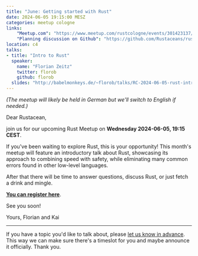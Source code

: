 ```yaml
---
title: "June: Getting started with Rust"
date: 2024-06-05 19:15:00 MESZ
categories: meetup cologne
links:
    "Meetup.com": "https://www.meetup.com/rustcologne/events/301423137/"
    "Planning discussion on Github": "https://github.com/Rustaceans/rust-cologne/issues/118"
location: c4
talks:
- title: "Intro to Rust"
  speaker:
    name: "Florian Zeitz"
    twitter: florob
    github: florob
  slides: "http://babelmonkeys.de/~florob/talks/RC-2024-06-05-rust-intro.pdf"
---
```

_(The meetup will likely be held in German but we'll switch to English if needed.)_

Dear Rustacean,

join us for our upcoming Rust Meetup on **Wednesday 2024-06-05, 19:15 CEST**.

If you've been waiting to explore Rust, this is your opportunity!
This month's meetup will feature an introductory talk about Rust, showcasing its approach to combining speed with safety, while eliminating many common errors found in other low-level languages.

After that there will be time to answer questions, discuss Rust, or just fetch a drink and mingle.

**[You can register here](https://www.meetup.com/rustcologne/events/301423137/)**.

See you soon!

Yours,
Florian and Kai
- - -
If you have a topic you'd like to talk about, please [let us know in advance](https://github.com/Rustaceans/rust-cologne/issues/118). This way we can make sure there's a timeslot for you and maybe announce it officially. Thank you.
